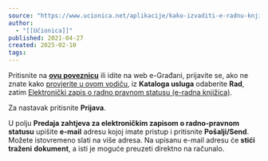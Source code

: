 ```yaml
---
source: "https://www.ucionica.net/aplikacije/kako-izvaditi-e-radnu-knjizicu-preko-e-gradana-9409/"
author:
  - "[[Učionica]]"
published: 2021-04-27
created: 2025-02-10
tags:
---
```

Pritisnite na [**ovu poveznicu**](https://erps.mirovinsko.hr/ESOWebSite_Private/) ili idite na web e-Građani, prijavite se, ako ne znate kako [provjerite u ovom vodiču](https://www.ucionica.net/internet/e-gradani-kako-se-prijaviti-4271/), iz **Kataloga usluga** odaberite **Rad**, zatim [Elektronički zapis o radno pravnom statusu (e-radna knjižica)](https://erps.mirovinsko.hr/ESOWebSite_Private/).

Za nastavak pritisnite **Prijava**.

U polju **Predaja zahtjeva za elektroničkim zapisom o radno-pravnom statusu** upišite **e-mail** adresu kojoj imate pristup i pritisnite **Pošalji/Send**. Možete istovremeno slati na više adresa. Na upisanu e-mail adresu će **stići** **traženi** **dokument**, a isti je moguće preuzeti direktno na računalo.